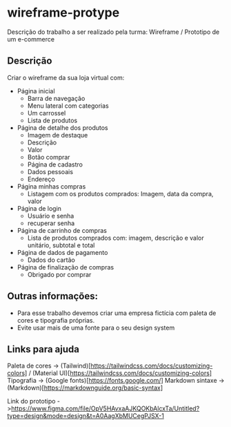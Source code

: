 # wireframe-protype
Descrição do trabalho a ser realizado pela turma: Wireframe / Prototipo de um e-commerce


## Descrição

Criar o wireframe da sua loja virtual com:
- Página inicial
  * Barra de navegação
  * Menu lateral com categorias
  * Um carrossel
  * Lista de produtos
- Página de detalhe dos produtos
  * Imagem de destaque
  * Descrição
  * Valor
  * Botão comprar
  - Página de cadastro
  * Dados pessoais
  * Endereço
- Página minhas compras
  * Listagem com os produtos comprados: Imagem, data da compra, valor
- Página de login
  * Usuário e senha
  * recuperar senha
- Página de carrinho de compras
  * Lista de produtos comprados com: imagem, descrição e valor unitário, subtotal e total
- Página de dados de pagamento
  * Dados do cartão
- Página de finalização de compras
  * Obrigado por comprar

## Outras informações:
- Para esse trabalho devemos criar uma empresa fictícia com paleta de cores e tipografia próprias.
- Evite usar mais de uma fonte para o seu design system
## Links para ajuda
Paleta de cores -> (Tailwind)[https://tailwindcss.com/docs/customizing-colors] / (Material UI)[https://tailwindcss.com/docs/customizing-colors]
Tipografia -> (Google fonts)[https://fonts.google.com/]
Markdown sintaxe -> (Markdown)[https://markdownguide.org/basic-syntax]


Link do prototipo ->https://www.figma.com/file/OpV5HAvxaAJKQOKbAlcxTa/Untitled?type=design&mode=design&t=A0AagXbMUCegPJSX-1
